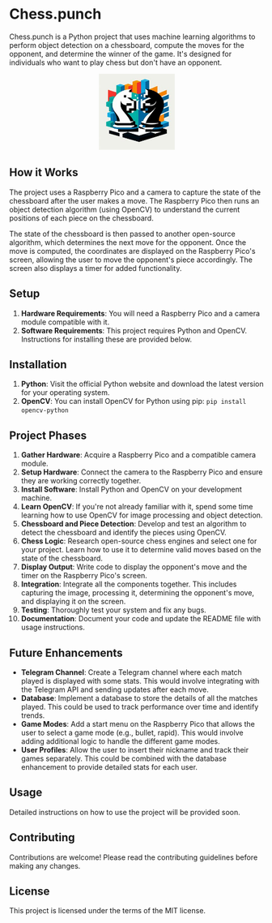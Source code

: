 # Chess.punch

Chess.punch is a Python project that uses machine learning algorithms to perform object detection on a chessboard, compute the moves for the opponent, and determine the winner of the game. It's designed for individuals who want to play chess but don't have an opponent.

<p align="center">
  <img width="150" height="150" src="./pics/logo3.jpeg">
</p>


## How it Works

The project uses a Raspberry Pico and a camera to capture the state of the chessboard after the user makes a move. The Raspberry Pico then runs an object detection algorithm (using OpenCV) to understand the current positions of each piece on the chessboard.

The state of the chessboard is then passed to another open-source algorithm, which determines the next move for the opponent. Once the move is computed, the coordinates are displayed on the Raspberry Pico's screen, allowing the user to move the opponent's piece accordingly. The screen also displays a timer for added functionality.

## Setup

1. **Hardware Requirements**: You will need a Raspberry Pico and a camera module compatible with it.
2. **Software Requirements**: This project requires Python and OpenCV. Instructions for installing these are provided below.

## Installation

1. **Python**: Visit the official Python website and download the latest version for your operating system.
2. **OpenCV**: You can install OpenCV for Python using pip: `pip install opencv-python`

## Project Phases

1. **Gather Hardware**: Acquire a Raspberry Pico and a compatible camera module.
2. **Setup Hardware**: Connect the camera to the Raspberry Pico and ensure they are working correctly together.
3. **Install Software**: Install Python and OpenCV on your development machine.
4. **Learn OpenCV**: If you're not already familiar with it, spend some time learning how to use OpenCV for image processing and object detection.
5. **Chessboard and Piece Detection**: Develop and test an algorithm to detect the chessboard and identify the pieces using OpenCV.
6. **Chess Logic**: Research open-source chess engines and select one for your project. Learn how to use it to determine valid moves based on the state of the chessboard.
7. **Display Output**: Write code to display the opponent's move and the timer on the Raspberry Pico's screen.
8. **Integration**: Integrate all the components together. This includes capturing the image, processing it, determining the opponent's move, and displaying it on the screen.
9. **Testing**: Thoroughly test your system and fix any bugs.
10. **Documentation**: Document your code and update the README file with usage instructions.

## Future Enhancements

- **Telegram Channel**: Create a Telegram channel where each match played is displayed with some stats. This would involve integrating with the Telegram API and sending updates after each move.
- **Database**: Implement a database to store the details of all the matches played. This could be used to track performance over time and identify trends.
- **Game Modes**: Add a start menu on the Raspberry Pico that allows the user to select a game mode (e.g., bullet, rapid). This would involve adding additional logic to handle the different game modes.
- **User Profiles**: Allow the user to insert their nickname and track their games separately. This could be combined with the database enhancement to provide detailed stats for each user.

## Usage

Detailed instructions on how to use the project will be provided soon.

## Contributing

Contributions are welcome! Please read the contributing guidelines before making any changes.

## License

This project is licensed under the terms of the MIT license.
